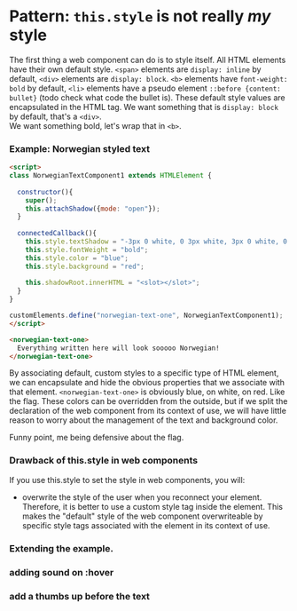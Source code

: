 # Pattern: `this.style` is not really *my* style

The first thing a web component can do is to style itself.
All HTML elements have their own default style.
`<span>` elements are `display: inline` by default, `<div>` elements are `display: block`.
`<b>` elements have `font-weight: bold` by default, `<li>` elements have a pseudo element `::before {content: bullet}` 
(todo check what code the bullet is).
These default style values are encapsulated in the HTML tag. 
We want something that is `display: block` by default, that's a `<div>`.   
We want something bold, let's wrap that in `<b>`.

### Example: Norwegian styled text
```html
<script>  
class NorwegianTextComponent1 extends HTMLElement {
  
  constructor(){
    super();
    this.attachShadow({mode: "open"});
  }
  
  connectedCallback(){
    this.style.textShadow = "-3px 0 white, 0 3px white, 3px 0 white, 0 -3px white";
    this.style.fontWeight = "bold";
    this.style.color = "blue";
    this.style.background = "red";
    
    this.shadowRoot.innerHTML = "<slot></slot>";
  }
}

customElements.define("norwegian-text-one", NorwegianTextComponent1);
</script>

<norwegian-text-one>
  Everything written here will look sooooo Norwegian!
</norwegian-text-one>
```

By associating default, custom styles to a specific type of HTML element, 
we can encapsulate and hide the obvious properties that we associate with that element.
`<norwegian-text-one>` is obviously blue, on white, on red. Like the flag.
These colors can be overridden from the outside, 
but if we split the declaration of the web component from its context of use, 
we will have little reason to worry about the management of the text and background color.

Funny point, me being defensive about the flag.

### Drawback of this.style in web components
If you use this.style to set the style in web components, you will: 
* overwrite the style of the user when you reconnect your element.
Therefore, it is better to use a custom style tag inside the element.
This makes the "default" style of the web component overwriteable by specific style tags 
associated with the element in its context of use.

### Extending the example. 
### adding sound on :hover
### add a thumbs up before the text

